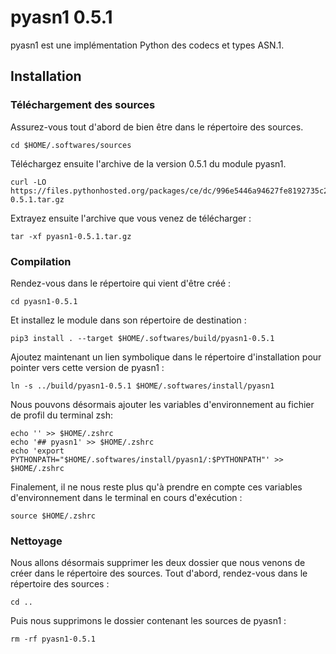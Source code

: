 # pyasn1 0.5.1

pyasn1 est une implémentation Python des codecs et types ASN.1.

## Installation

### Téléchargement des sources

Assurez-vous tout d'abord de bien être dans le répertoire des sources.

```
cd $HOME/.softwares/sources
```

Téléchargez ensuite l'archive de la version 0.5.1 du module pyasn1.

```
curl -LO https://files.pythonhosted.org/packages/ce/dc/996e5446a94627fe8192735c20300ca51535397e31e7097a3cc80ccf78b7/pyasn1-0.5.1.tar.gz
```

Extrayez ensuite l'archive que vous venez de télécharger :

```
tar -xf pyasn1-0.5.1.tar.gz
```

### Compilation

Rendez-vous dans le répertoire qui vient d'être créé :

```
cd pyasn1-0.5.1
```

Et installez le module dans son répertoire de destination :

```
pip3 install . --target $HOME/.softwares/build/pyasn1-0.5.1
```

Ajoutez maintenant un lien symbolique dans le répertoire d'installation pour
pointer vers cette version de pyasn1 :

```
ln -s ../build/pyasn1-0.5.1 $HOME/.softwares/install/pyasn1
```

Nous pouvons désormais ajouter les variables d'environnement au fichier de
profil du terminal zsh:

```
echo '' >> $HOME/.zshrc
echo '## pyasn1' >> $HOME/.zshrc
echo 'export PYTHONPATH="$HOME/.softwares/install/pyasn1/:$PYTHONPATH"' >> $HOME/.zshrc
```

Finalement, il ne nous reste plus qu'à prendre en compte ces variables
d'environnement dans le terminal en cours d'exécution :

```
source $HOME/.zshrc
```

### Nettoyage

Nous allons désormais supprimer les deux dossier que nous venons de créer dans
le répertoire des sources. Tout d'abord, rendez-vous dans le répertoire des
sources :

```
cd ..
```

Puis nous supprimons le dossier contenant les sources de pyasn1 :

```
rm -rf pyasn1-0.5.1
```